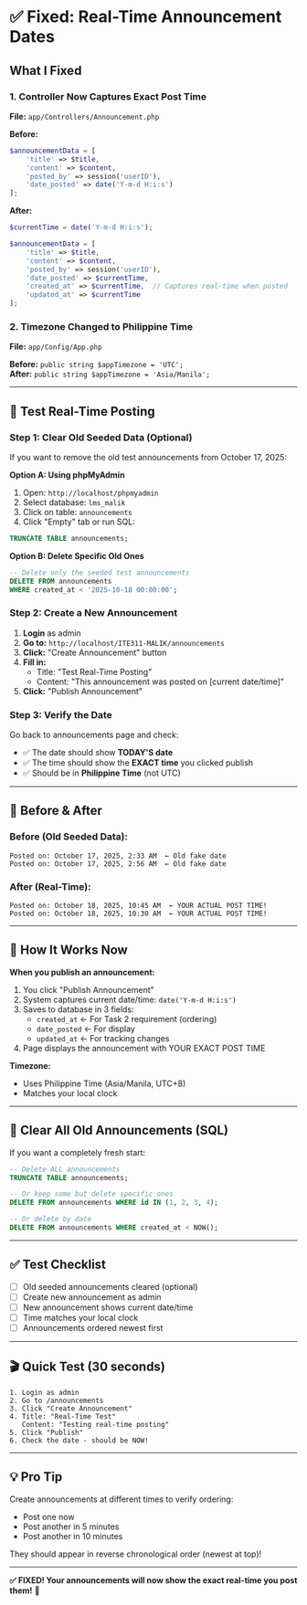 # ✅ Fixed: Real-Time Announcement Dates

## What I Fixed

### 1. Controller Now Captures Exact Post Time
**File:** `app/Controllers/Announcement.php`

**Before:**
```php
$announcementData = [
    'title' => $title,
    'content' => $content,
    'posted_by' => session('userID'),
    'date_posted' => date('Y-m-d H:i:s')
];
```

**After:**
```php
$currentTime = date('Y-m-d H:i:s');

$announcementData = [
    'title' => $title,
    'content' => $content,
    'posted_by' => session('userID'),
    'date_posted' => $currentTime,
    'created_at' => $currentTime,  // Captures real-time when posted
    'updated_at' => $currentTime
];
```

### 2. Timezone Changed to Philippine Time
**File:** `app/Config/App.php`

**Before:** `public string $appTimezone = 'UTC';`  
**After:** `public string $appTimezone = 'Asia/Manila';`

---

## 🧪 Test Real-Time Posting

### Step 1: Clear Old Seeded Data (Optional)

If you want to remove the old test announcements from October 17, 2025:

**Option A: Using phpMyAdmin**
1. Open: `http://localhost/phpmyadmin`
2. Select database: `lms_malik`
3. Click on table: `announcements`
4. Click "Empty" tab or run SQL:

```sql
TRUNCATE TABLE announcements;
```

**Option B: Delete Specific Old Ones**
```sql
-- Delete only the seeded test announcements
DELETE FROM announcements 
WHERE created_at < '2025-10-18 00:00:00';
```

### Step 2: Create a New Announcement

1. **Login** as admin
2. **Go to:** `http://localhost/ITE311-MALIK/announcements`
3. **Click:** "Create Announcement" button
4. **Fill in:**
   - Title: "Test Real-Time Posting"
   - Content: "This announcement was posted on [current date/time]"
5. **Click:** "Publish Announcement"

### Step 3: Verify the Date

Go back to announcements page and check:
- ✅ The date should show **TODAY'S date**
- ✅ The time should show the **EXACT time** you clicked publish
- ✅ Should be in **Philippine Time** (not UTC)

---

## 📸 Before & After

### Before (Old Seeded Data):
```
Posted on: October 17, 2025, 2:33 AM  ← Old fake date
Posted on: October 17, 2025, 2:56 AM  ← Old fake date
```

### After (Real-Time):
```
Posted on: October 18, 2025, 10:45 AM  ← YOUR ACTUAL POST TIME!
Posted on: October 18, 2025, 10:30 AM  ← YOUR ACTUAL POST TIME!
```

---

## 🎯 How It Works Now

**When you publish an announcement:**

1. You click "Publish Announcement"
2. System captures current date/time: `date('Y-m-d H:i:s')`
3. Saves to database in 3 fields:
   - `created_at` ← For Task 2 requirement (ordering)
   - `date_posted` ← For display
   - `updated_at` ← For tracking changes
4. Page displays the announcement with YOUR EXACT POST TIME

**Timezone:**
- Uses Philippine Time (Asia/Manila, UTC+8)
- Matches your local clock

---

## 🔄 Clear All Old Announcements (SQL)

If you want a completely fresh start:

```sql
-- Delete ALL announcements
TRUNCATE TABLE announcements;

-- Or keep some but delete specific ones
DELETE FROM announcements WHERE id IN (1, 2, 3, 4);

-- Or delete by date
DELETE FROM announcements WHERE created_at < NOW();
```

---

## ✅ Test Checklist

- [ ] Old seeded announcements cleared (optional)
- [ ] Create new announcement as admin
- [ ] New announcement shows current date/time
- [ ] Time matches your local clock
- [ ] Announcements ordered newest first

---

## 🎬 Quick Test (30 seconds)

```
1. Login as admin
2. Go to /announcements
3. Click "Create Announcement"
4. Title: "Real-Time Test"
   Content: "Testing real-time posting"
5. Click "Publish"
6. Check the date - should be NOW!
```

---

## 💡 Pro Tip

Create announcements at different times to verify ordering:
- Post one now
- Post another in 5 minutes
- Post another in 10 minutes

They should appear in reverse chronological order (newest at top)!

---

**✅ FIXED! Your announcements will now show the exact real-time you post them!** 🎉

